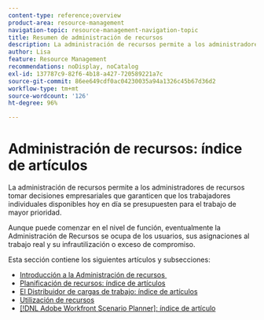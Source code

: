 ```yaml
---
content-type: reference;overview
product-area: resource-management
navigation-topic: resource-management-navigation-topic
title: Resumen de administración de recursos
description: La administración de recursos permite a los administradores de recursos tomar decisiones empresariales que garanticen que los trabajadores individuales disponibles hoy en día se presupuesten para el trabajo de mayor prioridad. Aunque puede comenzar en el nivel de función, eventualmente la Administración de recursos se preocupa por los usuarios y su infrautilización o exceso de compromiso.
author: Lisa
feature: Resource Management
recommendations: noDisplay, noCatalog
exl-id: 137787c9-82f6-4b18-a427-720589221a7c
source-git-commit: 86ee649cdf0ac04230035a94a1326c45b67d36d2
workflow-type: tm+mt
source-wordcount: '126'
ht-degree: 96%

---
```


# Administración de recursos: índice de artículos

<!--Audited: 01/2024-->

La administración de recursos permite a los administradores de recursos tomar decisiones empresariales que garanticen que los trabajadores individuales disponibles hoy en día se presupuesten para el trabajo de mayor prioridad.

Aunque puede comenzar en el nivel de función, eventualmente la Administración de Recursos se ocupa de los usuarios, sus asignaciones al trabajo real y su infrautilización o exceso de compromiso.

Esta sección contiene los siguientes artículos y subsecciones:

* [Introducción a la Administración de recursos &#x200B;](../../resource-mgmt/resource-mgmt-overview/get-started-resource-management.md)
* [Planificación de recursos: índice de artículos](/help/quicksilver/resource-mgmt/resource-planning/resource-planning-overview.md)
* [El Distribuidor de cargas de trabajo: índice de artículos](/help/quicksilver/resource-mgmt/workload-balancer/workload-balancer.md)
* [Utilización de recursos](/help/quicksilver/resource-mgmt/resource-utilization/resource-utilization.md)
* [[!DNL Adobe Workfront Scenario Planner]: índice de artículo](/help/quicksilver/scenario-planner/scenario-planning.md)




